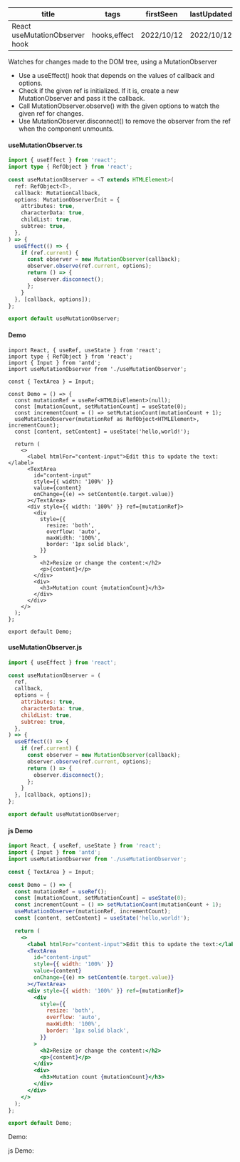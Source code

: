 | title                          | tags         | firstSeen  | lastUpdated |
| ------------------------------ | ------------ | ---------- | ----------- |
| React useMutationObserver hook | hooks,effect | 2022/10/12 | 2022/10/12  |

Watches for changes made to the DOM tree, using a MutationObserver

- Use a useEffect() hook that depends on the values of callback and options.
- Check if the given ref is initialized. If it is, create a new MutationObserver and pass it the callback.
- Call MutationObserver.observe() with the given options to watch the given ref for changes.
- Use MutationObserver.disconnect() to remove the observer from the ref when the component unmounts.

#### useMutationObserver.ts

```ts
import { useEffect } from 'react';
import type { RefObject } from 'react';

const useMutationObserver = <T extends HTMLElement>(
  ref: RefObject<T>,
  callback: MutationCallback,
  options: MutationObserverInit = {
    attributes: true,
    characterData: true,
    childList: true,
    subtree: true,
  },
) => {
  useEffect(() => {
    if (ref.current) {
      const observer = new MutationObserver(callback);
      observer.observe(ref.current, options);
      return () => {
        observer.disconnect();
      };
    }
  }, [callback, options]);
};

export default useMutationObserver;
```

#### Demo

```tsx | pure
import React, { useRef, useState } from 'react';
import type { RefObject } from 'react';
import { Input } from 'antd';
import useMutationObserver from './useMutationObserver';

const { TextArea } = Input;

const Demo = () => {
  const mutationRef = useRef<HTMLDivElement>(null);
  const [mutationCount, setMutationCount] = useState(0);
  const incrementCount = () => setMutationCount(mutationCount + 1);
  useMutationObserver(mutationRef as RefObject<HTMLElement>, incrementCount);
  const [content, setContent] = useState('hello,world!');

  return (
    <>
      <label htmlFor="content-input">Edit this to update the text:</label>
      <TextArea
        id="content-input"
        style={{ width: '100%' }}
        value={content}
        onChange={(e) => setContent(e.target.value)}
      ></TextArea>
      <div style={{ width: '100%' }} ref={mutationRef}>
        <div
          style={{
            resize: 'both',
            overflow: 'auto',
            maxWidth: '100%',
            border: '1px solid black',
          }}
        >
          <h2>Resize or change the content:</h2>
          <p>{content}</p>
        </div>
        <div>
          <h3>Mutation count {mutationCount}</h3>
        </div>
      </div>
    </>
  );
};

export default Demo;
```

#### useMutationObserver.js

```js
import { useEffect } from 'react';

const useMutationObserver = (
  ref,
  callback,
  options = {
    attributes: true,
    characterData: true,
    childList: true,
    subtree: true,
  },
) => {
  useEffect(() => {
    if (ref.current) {
      const observer = new MutationObserver(callback);
      observer.observe(ref.current, options);
      return () => {
        observer.disconnect();
      };
    }
  }, [callback, options]);
};

export default useMutationObserver;
```

#### js Demo

```jsx | pure
import React, { useRef, useState } from 'react';
import { Input } from 'antd';
import useMutationObserver from './useMutationObserver';

const { TextArea } = Input;

const Demo = () => {
  const mutationRef = useRef();
  const [mutationCount, setMutationCount] = useState(0);
  const incrementCount = () => setMutationCount(mutationCount + 1);
  useMutationObserver(mutationRef, incrementCount);
  const [content, setContent] = useState('hello,world!');

  return (
    <>
      <label htmlFor="content-input">Edit this to update the text:</label>
      <TextArea
        id="content-input"
        style={{ width: '100%' }}
        value={content}
        onChange={(e) => setContent(e.target.value)}
      ></TextArea>
      <div style={{ width: '100%' }} ref={mutationRef}>
        <div
          style={{
            resize: 'both',
            overflow: 'auto',
            maxWidth: '100%',
            border: '1px solid black',
          }}
        >
          <h2>Resize or change the content:</h2>
          <p>{content}</p>
        </div>
        <div>
          <h3>Mutation count {mutationCount}</h3>
        </div>
      </div>
    </>
  );
};

export default Demo;
```

Demo:

<code src="./Demo.tsx"></code>

js Demo:

<code src="./js/Demo.jsx"></code>
